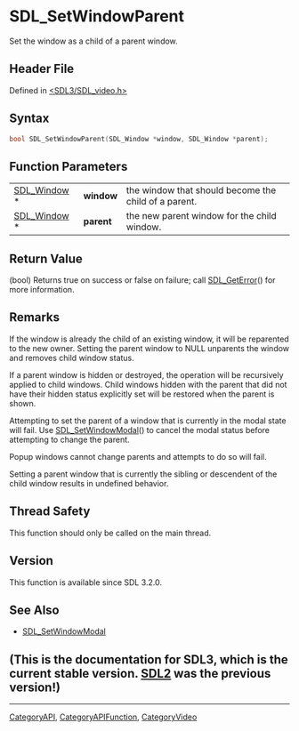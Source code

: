 # SDL_SetWindowParent

Set the window as a child of a parent window.

## Header File

Defined in [<SDL3/SDL_video.h>](https://github.com/libsdl-org/SDL/blob/main/include/SDL3/SDL_video.h)

## Syntax

```c
bool SDL_SetWindowParent(SDL_Window *window, SDL_Window *parent);
```

## Function Parameters

|                            |            |                                                      |
| -------------------------- | ---------- | ---------------------------------------------------- |
| [SDL_Window](SDL_Window) * | **window** | the window that should become the child of a parent. |
| [SDL_Window](SDL_Window) * | **parent** | the new parent window for the child window.          |

## Return Value

(bool) Returns true on success or false on failure; call
[SDL_GetError](SDL_GetError)() for more information.

## Remarks

If the window is already the child of an existing window, it will be
reparented to the new owner. Setting the parent window to NULL unparents
the window and removes child window status.

If a parent window is hidden or destroyed, the operation will be
recursively applied to child windows. Child windows hidden with the parent
that did not have their hidden status explicitly set will be restored when
the parent is shown.

Attempting to set the parent of a window that is currently in the modal
state will fail. Use [SDL_SetWindowModal](SDL_SetWindowModal)() to cancel
the modal status before attempting to change the parent.

Popup windows cannot change parents and attempts to do so will fail.

Setting a parent window that is currently the sibling or descendent of the
child window results in undefined behavior.

## Thread Safety

This function should only be called on the main thread.

## Version

This function is available since SDL 3.2.0.

## See Also

- [SDL_SetWindowModal](SDL_SetWindowModal)


## (This is the documentation for SDL3, which is the current stable version. [SDL2](https://wiki.libsdl.org/SDL2/) was the previous version!)



----
[CategoryAPI](CategoryAPI), [CategoryAPIFunction](CategoryAPIFunction), [CategoryVideo](CategoryVideo)

